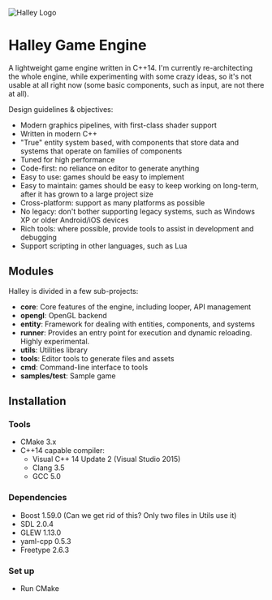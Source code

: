 ![Halley Logo](http://higherorderfun.com/stuff/halley/halley_scarlet.png)

# Halley Game Engine
A lightweight game engine written in C++14. I'm currently re-architecting the whole engine, while experimenting with some crazy ideas, so it's not usable at all right now (some basic components, such as input, are not there at all).

Design guidelines & objectives:
* Modern graphics pipelines, with first-class shader support
* Written in modern C++
* "True" entity system based, with components that store data and systems that operate on families of components
* Tuned for high performance
* Code-first: no reliance on editor to generate anything
* Easy to use: games should be easy to implement
* Easy to maintain: games should be easy to keep working on long-term, after it has grown to a large project size
* Cross-platform: support as many platforms as possible
* No legacy: don't bother supporting legacy systems, such as Windows XP or older Android/iOS devices
* Rich tools: where possible, provide tools to assist in development and debugging
* Support scripting in other languages, such as Lua

## Modules
Halley is divided in a few sub-projects:
* **core**: Core features of the engine, including looper, API management
* **opengl**: OpenGL backend
* **entity**: Framework for dealing with entities, components, and systems
* **runner**: Provides an entry point for execution and dynamic reloading. Highly experimental.
* **utils**: Utilities library
* **tools**: Editor tools to generate files and assets
* **cmd**: Command-line interface to tools
* **samples/test**: Sample game

## Installation

### Tools
* CMake 3.x
* C++14 capable compiler:
  * Visual C++ 14 Update 2 (Visual Studio 2015)
  * Clang 3.5
  * GCC 5.0

### Dependencies
* Boost 1.59.0 (Can we get rid of this? Only two files in Utils use it)
* SDL 2.0.4
* GLEW 1.13.0
* yaml-cpp 0.5.3
* Freetype 2.6.3

### Set up
* Run CMake
